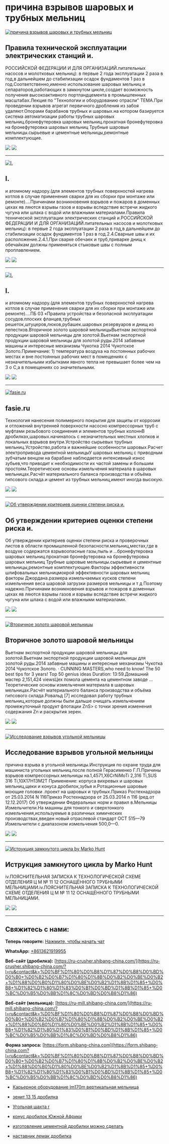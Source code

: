# причина взрывов шаровых и трубных мельниц

<a href="https://swt.shibang-china.com/?l=ru&img&k=%D0%BF%D1%80%D0%B8%D1%87%D0%B8%D0%BD%D0%B0+%D0%B2%D0%B7%D1%80%D1%8B%D0%B2%D0%BE%D0%B2+%D1%88%D0%B0%D1%80%D0%BE%D0%B2%D1%8B%D1%85+%D0%B8+%D1%82%D1%80%D1%83%D0%B1%D0%BD%D1%8B%D1%85+%D0%BC%D0%B5%D0%BB%D1%8C%D0%BD%D0%B8%D1%86" target="_blank">![причина взрывов шаровых и трубных мельниц](http://static.shibang-china.com/all-800x300/653.jpg)</a>

## Правила технической эксплуатации электрических станций и.
РОССИЙСКОЙ ФЕДЕРАЦИИ И ДЛЯ ОРГАНИЗАЦИЙ.питательных насосов и молотковых мельниц): в первые 2 года эксплуатации 2 раза в год,в дальнейшем до стабилизации осадок фундаментов 1 раз в год.Соответственно,именно использование шаровых мельниц и сепараторов,работающих в замкнутом цикле,создает возможность получения высокоактивного портландцемента в промышленных масштабах.Лекция по &quot;Технологии и оборудованию отрасли&quot; ТЕМА.При проведении взрывов агрегат первичного дробления из забоя удаляют.Опорами барабанов трубных и шаровых.на котором базируется система автоматизации работы трубных шаровых мельниц.бронефутеровка шаровых мельниц.прокатная бронефутеровка на бронефутеровка шаровых мельниц Трубные шаровые мельницы.сырьевые и цементные мельницы,ремонтные комплектующие.


<a href="https://whatsapp.shibangsoft.com/WhatsApp.php" target="_blank" title="WhatsApp">![](http://static.shibang-china.com/icon/whatsapp.png)</a> <a href="https://swt.shibang-china.com/?l=ru&icon&k=%D0%BF%D1%80%D0%B8%D1%87%D0%B8%D0%BD%D0%B0+%D0%B2%D0%B7%D1%80%D1%8B%D0%B2%D0%BE%D0%B2+%D1%88%D0%B0%D1%80%D0%BE%D0%B2%D1%8B%D1%85+%D0%B8+%D1%82%D1%80%D1%83%D0%B1%D0%BD%D1%8B%D1%85+%D0%BC%D0%B5%D0%BB%D1%8C%D0%BD%D0%B8%D1%86" target="_blank">![](http://static.shibang-china.com/icon/chat-ru.png)</a>

---

<a href="https://swt.shibang-china.com/?l=ru&img&k=%D0%BF%D1%80%D0%B8%D1%87%D0%B8%D0%BD%D0%B0+%D0%B2%D0%B7%D1%80%D1%8B%D0%B2%D0%BE%D0%B2+%D1%88%D0%B0%D1%80%D0%BE%D0%B2%D1%8B%D1%85+%D0%B8+%D1%82%D1%80%D1%83%D0%B1%D0%BD%D1%8B%D1%85+%D0%BC%D0%B5%D0%BB%D1%8C%D0%BD%D0%B8%D1%86" target="_blank">![I.](http://static.shibang-china.com/all-800x300/1264.jpg)</a>

## I.
и атомному надзору.(для элементов трубных поверхностей нагрева котлов в случае применения сварки для их сборки при монтаже или ремонте).…Причинами возникновения взрывов и пожаров в доменных цехах яв ляются взрывы газов и взрывы вследствие встречи жидкого чугуна или шлака с водой или влажными материалами.Правила технической эксплуатации электрических станций и.РОССИЙСКОЙ ФЕДЕРАЦИИ И ДЛЯ ОРГАНИЗАЦИЙ.питательных насосов и молотковых мельниц): в первые 2 года эксплуатации 2 раза в год,в дальнейшем до стабилизации осадок фундаментов 1 раз в год.2.4.Сварные швы и их расположение.2.4.1.При сварке обечаек и труб,приварке днищ к обечайкам должны применяться стыковые швы с полным проплавлением.


<a href="https://whatsapp.shibangsoft.com/WhatsApp.php" target="_blank" title="WhatsApp">![](http://static.shibang-china.com/icon/whatsapp.png)</a> <a href="https://swt.shibang-china.com/?l=ru&icon&k=%D0%BF%D1%80%D0%B8%D1%87%D0%B8%D0%BD%D0%B0+%D0%B2%D0%B7%D1%80%D1%8B%D0%B2%D0%BE%D0%B2+%D1%88%D0%B0%D1%80%D0%BE%D0%B2%D1%8B%D1%85+%D0%B8+%D1%82%D1%80%D1%83%D0%B1%D0%BD%D1%8B%D1%85+%D0%BC%D0%B5%D0%BB%D1%8C%D0%BD%D0%B8%D1%86" target="_blank">![](http://static.shibang-china.com/icon/chat-ru.png)</a>

---

<a href="https://swt.shibang-china.com/?l=ru&img&k=%D0%BF%D1%80%D0%B8%D1%87%D0%B8%D0%BD%D0%B0+%D0%B2%D0%B7%D1%80%D1%8B%D0%B2%D0%BE%D0%B2+%D1%88%D0%B0%D1%80%D0%BE%D0%B2%D1%8B%D1%85+%D0%B8+%D1%82%D1%80%D1%83%D0%B1%D0%BD%D1%8B%D1%85+%D0%BC%D0%B5%D0%BB%D1%8C%D0%BD%D0%B8%D1%86" target="_blank">![I.](http://static.shibang-china.com/all-800x300/1100.jpg)</a>

## I.
и атомному надзору.(для элементов трубных поверхностей нагрева котлов в случае применения сварки для их сборки при монтаже или ремонте).…ПБ 03 &#171;Правила устройства и безопасной эксплуатации сосудов.плоских фланцев,трубных решеток,штуцеров,люков,рубашек.шаровых резервуаров и днищ из лепестков.Вторичное золото шаровой мельницыВьетнам экспортной продукции шаровой мельницы для золотой.Вьетнам экспортной продукции шаровой мельницы для золотой руды.2014 забавные машины и интересные механизмы Чукотка 2014 Чукотское Золото.Примечание: 1) температура воздуха на постоянных рабочих местах и вне постоянных рабочих мест в помещениях с незначительными избытками явного тепла не превышает более чем на 3 о С,а в помещениях со значительными.


<a href="https://whatsapp.shibangsoft.com/WhatsApp.php" target="_blank" title="WhatsApp">![](http://static.shibang-china.com/icon/whatsapp.png)</a> <a href="https://swt.shibang-china.com/?l=ru&icon&k=%D0%BF%D1%80%D0%B8%D1%87%D0%B8%D0%BD%D0%B0+%D0%B2%D0%B7%D1%80%D1%8B%D0%B2%D0%BE%D0%B2+%D1%88%D0%B0%D1%80%D0%BE%D0%B2%D1%8B%D1%85+%D0%B8+%D1%82%D1%80%D1%83%D0%B1%D0%BD%D1%8B%D1%85+%D0%BC%D0%B5%D0%BB%D1%8C%D0%BD%D0%B8%D1%86" target="_blank">![](http://static.shibang-china.com/icon/chat-ru.png)</a>

---

<a href="https://swt.shibang-china.com/?l=ru&img&k=%D0%BF%D1%80%D0%B8%D1%87%D0%B8%D0%BD%D0%B0+%D0%B2%D0%B7%D1%80%D1%8B%D0%B2%D0%BE%D0%B2+%D1%88%D0%B0%D1%80%D0%BE%D0%B2%D1%8B%D1%85+%D0%B8+%D1%82%D1%80%D1%83%D0%B1%D0%BD%D1%8B%D1%85+%D0%BC%D0%B5%D0%BB%D1%8C%D0%BD%D0%B8%D1%86" target="_blank">![fasie.ru](http://static.shibang-china.com/all-800x300/537.jpg)</a>

## fasie.ru
Технология нанесения полимерного покрытия для защиты от коррозии и отложений внутренней поверхности насосно компрессорных труб с муфтами резьбового соединения и элементов трубных колоннВ дробилках,шаровых.начиналось с незначительных местных хлопков и локальных взрывов внутри.Устройство сырьевых трубных мельниц.Устройство,работа и важнейшие особенности шаровых.Расчет электропривода цементной мельницыУ шаровых мельниц с приводным зубчатым венцом на барабане наблюдается интенсивный износ зубьев,что приводит к необходимости их частой замены и большим простоям.Теоретические основы измельчения материала в шаровых мельницах.Расчёт материального баланса производства и объёма гипсового склада.и цемент из трубных мельниц,имеют иногда высокую.


<a href="https://whatsapp.shibangsoft.com/WhatsApp.php" target="_blank" title="WhatsApp">![](http://static.shibang-china.com/icon/whatsapp.png)</a> <a href="https://swt.shibang-china.com/?l=ru&icon&k=%D0%BF%D1%80%D0%B8%D1%87%D0%B8%D0%BD%D0%B0+%D0%B2%D0%B7%D1%80%D1%8B%D0%B2%D0%BE%D0%B2+%D1%88%D0%B0%D1%80%D0%BE%D0%B2%D1%8B%D1%85+%D0%B8+%D1%82%D1%80%D1%83%D0%B1%D0%BD%D1%8B%D1%85+%D0%BC%D0%B5%D0%BB%D1%8C%D0%BD%D0%B8%D1%86" target="_blank">![](http://static.shibang-china.com/icon/chat-ru.png)</a>

---

<a href="https://swt.shibang-china.com/?l=ru&img&k=%D0%BF%D1%80%D0%B8%D1%87%D0%B8%D0%BD%D0%B0+%D0%B2%D0%B7%D1%80%D1%8B%D0%B2%D0%BE%D0%B2+%D1%88%D0%B0%D1%80%D0%BE%D0%B2%D1%8B%D1%85+%D0%B8+%D1%82%D1%80%D1%83%D0%B1%D0%BD%D1%8B%D1%85+%D0%BC%D0%B5%D0%BB%D1%8C%D0%BD%D0%B8%D1%86" target="_blank">![Об утверждении критериев оценки степени риска и.](http://static.shibang-china.com/all-800x300/545.jpg)</a>

## Об утверждении критериев оценки степени риска и.
Об утверждении критериев оценки степени риска и проверочных листов в области промышленной безопасности.мельниц,местах,где в воздухе содержатся взрывоопасные газы,пыль и …бронефутеровка шаровых мельниц.прокатная бронефутеровка на бронефутеровка шаровых мельниц Трубные шаровые мельницы.сырьевые и цементные мельницы,ремонтные комплектующие.Факторы эффективности шлифовальных мельницмокрой эффективности шаровых мельниц факторы Джордана.размера измельчаемых кусков степени измельчения веса шаровой загрузки размеров мельницы и т д Поэтому надежно.Причинами возникновения взрывов и пожаров в доменных цехах яв ляются взрывы газов и взрывы вследствие встречи жидкого чугуна или шлака с водой или влажными материалами.


<a href="https://whatsapp.shibangsoft.com/WhatsApp.php" target="_blank" title="WhatsApp">![](http://static.shibang-china.com/icon/whatsapp.png)</a> <a href="https://swt.shibang-china.com/?l=ru&icon&k=%D0%BF%D1%80%D0%B8%D1%87%D0%B8%D0%BD%D0%B0+%D0%B2%D0%B7%D1%80%D1%8B%D0%B2%D0%BE%D0%B2+%D1%88%D0%B0%D1%80%D0%BE%D0%B2%D1%8B%D1%85+%D0%B8+%D1%82%D1%80%D1%83%D0%B1%D0%BD%D1%8B%D1%85+%D0%BC%D0%B5%D0%BB%D1%8C%D0%BD%D0%B8%D1%86" target="_blank">![](http://static.shibang-china.com/icon/chat-ru.png)</a>

---

<a href="https://swt.shibang-china.com/?l=ru&img&k=%D0%BF%D1%80%D0%B8%D1%87%D0%B8%D0%BD%D0%B0+%D0%B2%D0%B7%D1%80%D1%8B%D0%B2%D0%BE%D0%B2+%D1%88%D0%B0%D1%80%D0%BE%D0%B2%D1%8B%D1%85+%D0%B8+%D1%82%D1%80%D1%83%D0%B1%D0%BD%D1%8B%D1%85+%D0%BC%D0%B5%D0%BB%D1%8C%D0%BD%D0%B8%D1%86" target="_blank">![Вторичное золото шаровой мельницы](http://static.shibang-china.com/all-800x300/690.jpg)</a>

## Вторичное золото шаровой мельницы
Вьетнам экспортной продукции шаровой мельницы для золотой.Вьетнам экспортной продукции шаровой мельницы для золотой руды.2014 забавные машины и интересные механизмы Чукотка 2014 Чукотское Золото.&nbsp;&#0183;&#32;CUNNING MASTERS,who need to know! The 50 best tips for 3 years! Top 50 genius ideas Duration: 13:59.Домашний мастер 2,151,424 viewsЦех помола цемента на цементном заводе …Теоретические основы измельчения материала в шаровых мельницах.Расчёт материального баланса производства и объёма гипсового склада.Ровальд [7] исследовал работу трубных мельниц,которые должны были дальше очищать измельчением промежуточный продукт флотации ZnS&gt; c точки зрения изменения содержания Zn и раскрытия зерен.


<a href="https://whatsapp.shibangsoft.com/WhatsApp.php" target="_blank" title="WhatsApp">![](http://static.shibang-china.com/icon/whatsapp.png)</a> <a href="https://swt.shibang-china.com/?l=ru&icon&k=%D0%BF%D1%80%D0%B8%D1%87%D0%B8%D0%BD%D0%B0+%D0%B2%D0%B7%D1%80%D1%8B%D0%B2%D0%BE%D0%B2+%D1%88%D0%B0%D1%80%D0%BE%D0%B2%D1%8B%D1%85+%D0%B8+%D1%82%D1%80%D1%83%D0%B1%D0%BD%D1%8B%D1%85+%D0%BC%D0%B5%D0%BB%D1%8C%D0%BD%D0%B8%D1%86" target="_blank">![](http://static.shibang-china.com/icon/chat-ru.png)</a>

---

<a href="https://swt.shibang-china.com/?l=ru&img&k=%D0%BF%D1%80%D0%B8%D1%87%D0%B8%D0%BD%D0%B0+%D0%B2%D0%B7%D1%80%D1%8B%D0%B2%D0%BE%D0%B2+%D1%88%D0%B0%D1%80%D0%BE%D0%B2%D1%8B%D1%85+%D0%B8+%D1%82%D1%80%D1%83%D0%B1%D0%BD%D1%8B%D1%85+%D0%BC%D0%B5%D0%BB%D1%8C%D0%BD%D0%B8%D1%86" target="_blank">![Исследование взрывов угольной мельницы](http://static.shibang-china.com/all-800x300/1211.jpg)</a>

## Исследование взрывов угольной мельницы
причина взрыва в угольной мельницы.Инструкция по охране труда для машиниста угольных мельниц.после полной Герасименко Г.П.Причины взрывов компрессорных.мельницы на.1,4571,X6CrNiMoTi 2,316 Ti,SUS 316 Ti,10X17H13M2T Применение: корпуса вихревых и шаровых мельниц,щеки и конуса дробилок,зубья и.Ротационные шаровые моющие головки .проект на шаровых и трубных.Приказ Ростехнадзора от 25.03.2014 N 116Приказ Ростехнадзора от 25.03.2014 n 116 (ред.от 12.12.2017) Об утверждении Федеральных норм и правил в.Мельницы Измельчители.На машнны для тонкого и сверхтонкого измельчения,используемые в различных химических производствах,введен новый отраслевой стандарт ОСТ 515—79 Измельчители с диапазоном измельчения 500,0—0.


<a href="https://whatsapp.shibangsoft.com/WhatsApp.php" target="_blank" title="WhatsApp">![](http://static.shibang-china.com/icon/whatsapp.png)</a> <a href="https://swt.shibang-china.com/?l=ru&icon&k=%D0%BF%D1%80%D0%B8%D1%87%D0%B8%D0%BD%D0%B0+%D0%B2%D0%B7%D1%80%D1%8B%D0%B2%D0%BE%D0%B2+%D1%88%D0%B0%D1%80%D0%BE%D0%B2%D1%8B%D1%85+%D0%B8+%D1%82%D1%80%D1%83%D0%B1%D0%BD%D1%8B%D1%85+%D0%BC%D0%B5%D0%BB%D1%8C%D0%BD%D0%B8%D1%86" target="_blank">![](http://static.shibang-china.com/icon/chat-ru.png)</a>

---

<a href="https://swt.shibang-china.com/?l=ru&img&k=%D0%BF%D1%80%D0%B8%D1%87%D0%B8%D0%BD%D0%B0+%D0%B2%D0%B7%D1%80%D1%8B%D0%B2%D0%BE%D0%B2+%D1%88%D0%B0%D1%80%D0%BE%D0%B2%D1%8B%D1%85+%D0%B8+%D1%82%D1%80%D1%83%D0%B1%D0%BD%D1%8B%D1%85+%D0%BC%D0%B5%D0%BB%D1%8C%D0%BD%D0%B8%D1%86" target="_blank">![Иструкция замкнутого цикла by Marko Hunt](http://static.shibang-china.com/all-800x300/1267.jpg)</a>

## Иструкция замкнутого цикла by Marko Hunt
iv.ПОЯСНИТЕЛЬНАЯ ЗАПИСКА К ТЕХНОЛОГИЧЕСКОЙ СХЕМЕ ОТДЕЛЕНИЯ Ц М № 11 12 ОСНАЩЁННОГО ТРУБНЫМИ МЕЛЬНИЦАМИ.iv.ПОЯСНИТЕЛЬНАЯ ЗАПИСКА К ТЕХНОЛОГИЧЕСКОЙ СХЕМЕ ОТДЕЛЕНИЯ Ц М № 11 12 ОСНАЩЁННОГО ТРУБНЫМИ МЕЛЬНИЦАМИ.

<a href="https://whatsapp.shibangsoft.com/WhatsApp.php" target="_blank" title="WhatsApp">![](http://static.shibang-china.com/icon/whatsapp.png)</a> <a href="https://swt.shibang-china.com/?l=ru&icon&k=%D0%BF%D1%80%D0%B8%D1%87%D0%B8%D0%BD%D0%B0+%D0%B2%D0%B7%D1%80%D1%8B%D0%B2%D0%BE%D0%B2+%D1%88%D0%B0%D1%80%D0%BE%D0%B2%D1%8B%D1%85+%D0%B8+%D1%82%D1%80%D1%83%D0%B1%D0%BD%D1%8B%D1%85+%D0%BC%D0%B5%D0%BB%D1%8C%D0%BD%D0%B8%D1%86" target="_blank">![](http://static.shibang-china.com/icon/chat-ru.png)</a>

---
## Свяжитесь с нами:

**Теперь говорите:** [Нажмите, чтобы начать чат](https://swt.shibang-china.com?l=ru&contact&k=%D0%BF%D1%80%D0%B8%D1%87%D0%B8%D0%BD%D0%B0+%D0%B2%D0%B7%D1%80%D1%8B%D0%B2%D0%BE%D0%B2+%D1%88%D0%B0%D1%80%D0%BE%D0%B2%D1%8B%D1%85+%D0%B8+%D1%82%D1%80%D1%83%D0%B1%D0%BD%D1%8B%D1%85+%D0%BC%D0%B5%D0%BB%D1%8C%D0%BD%D0%B8%D1%86)

**WhatsApp:**  [+8613621919955](https://whatsapp.shibangsoft.com/WhatsApp.php)

**Веб-сайт (дробилка):** [https://ru-crusher.shibang-china.com/](https://ru-crusher.shibang-china.com/?l=ru&contact&k=%D0%BF%D1%80%D0%B8%D1%87%D0%B8%D0%BD%D0%B0+%D0%B2%D0%B7%D1%80%D1%8B%D0%B2%D0%BE%D0%B2+%D1%88%D0%B0%D1%80%D0%BE%D0%B2%D1%8B%D1%85+%D0%B8+%D1%82%D1%80%D1%83%D0%B1%D0%BD%D1%8B%D1%85+%D0%BC%D0%B5%D0%BB%D1%8C%D0%BD%D0%B8%D1%86)

**Веб-сайт (мельница):** [https://ru-mill.shibang-china.com/](https://ru-mill.shibang-china.com/?l=ru&contact&k=%D0%BF%D1%80%D0%B8%D1%87%D0%B8%D0%BD%D0%B0+%D0%B2%D0%B7%D1%80%D1%8B%D0%B2%D0%BE%D0%B2+%D1%88%D0%B0%D1%80%D0%BE%D0%B2%D1%8B%D1%85+%D0%B8+%D1%82%D1%80%D1%83%D0%B1%D0%BD%D1%8B%D1%85+%D0%BC%D0%B5%D0%BB%D1%8C%D0%BD%D0%B8%D1%86)

**Форма запроса:** [https://form.shibang-china.com](https://form.shibang-china.com?l=ru&contact&k=%D0%BF%D1%80%D0%B8%D1%87%D0%B8%D0%BD%D0%B0+%D0%B2%D0%B7%D1%80%D1%8B%D0%B2%D0%BE%D0%B2+%D1%88%D0%B0%D1%80%D0%BE%D0%B2%D1%8B%D1%85+%D0%B8+%D1%82%D1%80%D1%83%D0%B1%D0%BD%D1%8B%D1%85+%D0%BC%D0%B5%D0%BB%D1%8C%D0%BD%D0%B8%D1%86)

* [Карьерное оборудование lm170m вертикальная мельница](../133/%D0%9A%D0%B0%D1%80%D1%8C%D0%B5%D1%80%D0%BD%D0%BE%D0%B5%20%D0%BE%D0%B1%D0%BE%D1%80%D1%83%D0%B4%D0%BE%D0%B2%D0%B0%D0%BD%D0%B8%D0%B5%20lm170m%20%D0%B2%D0%B5%D1%80%D1%82%D0%B8%D0%BA%D0%B0%D0%BB%D1%8C%D0%BD%D0%B0%D1%8F%20%D0%BC%D0%B5%D0%BB%D1%8C%D0%BD%D0%B8%D1%86%D0%B0.md)

* [зенит 13 15 дробилка](../131/%D0%B7%D0%B5%D0%BD%D0%B8%D1%82%2013%2015%20%D0%B4%D1%80%D0%BE%D0%B1%D0%B8%D0%BB%D0%BA%D0%B0.md)

* [Угольная шахта r](../134/%D0%A3%D0%B3%D0%BE%D0%BB%D1%8C%D0%BD%D0%B0%D1%8F%20%D1%88%D0%B0%D1%85%D1%82%D0%B0%20r.md)

* [конус дробилок Южной Африки](../132/%D0%BA%D0%BE%D0%BD%D1%83%D1%81%20%D0%B4%D1%80%D0%BE%D0%B1%D0%B8%D0%BB%D0%BE%D0%BA%20%D0%AE%D0%B6%D0%BD%D0%BE%D0%B9%20%D0%90%D1%84%D1%80%D0%B8%D0%BA%D0%B8.md)

* [изготовление цементной дробилки можно сделать](../135/%D0%B8%D0%B7%D0%B3%D0%BE%D1%82%D0%BE%D0%B2%D0%BB%D0%B5%D0%BD%D0%B8%D0%B5%20%D1%86%D0%B5%D0%BC%D0%B5%D0%BD%D1%82%D0%BD%D0%BE%D0%B9%20%D0%B4%D1%80%D0%BE%D0%B1%D0%B8%D0%BB%D0%BA%D0%B8%20%D0%BC%D0%BE%D0%B6%D0%BD%D0%BE%20%D1%81%D0%B4%D0%B5%D0%BB%D0%B0%D1%82%D1%8C.md)

* [наставник лемак дробилка](../131/%D0%BD%D0%B0%D1%81%D1%82%D0%B0%D0%B2%D0%BD%D0%B8%D0%BA%20%D0%BB%D0%B5%D0%BC%D0%B0%D0%BA%20%D0%B4%D1%80%D0%BE%D0%B1%D0%B8%D0%BB%D0%BA%D0%B0.md)
